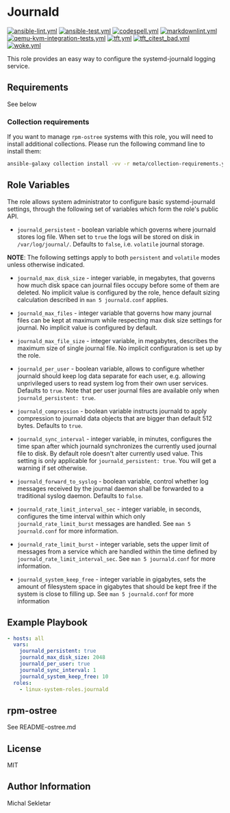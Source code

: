 # Journald

[![ansible-lint.yml](https://github.com/linux-system-roles/journald/actions/workflows/ansible-lint.yml/badge.svg)](https://github.com/linux-system-roles/journald/actions/workflows/ansible-lint.yml) [![ansible-test.yml](https://github.com/linux-system-roles/journald/actions/workflows/ansible-test.yml/badge.svg)](https://github.com/linux-system-roles/journald/actions/workflows/ansible-test.yml) [![codespell.yml](https://github.com/linux-system-roles/journald/actions/workflows/codespell.yml/badge.svg)](https://github.com/linux-system-roles/journald/actions/workflows/codespell.yml) [![markdownlint.yml](https://github.com/linux-system-roles/journald/actions/workflows/markdownlint.yml/badge.svg)](https://github.com/linux-system-roles/journald/actions/workflows/markdownlint.yml) [![qemu-kvm-integration-tests.yml](https://github.com/linux-system-roles/journald/actions/workflows/qemu-kvm-integration-tests.yml/badge.svg)](https://github.com/linux-system-roles/journald/actions/workflows/qemu-kvm-integration-tests.yml) [![tft.yml](https://github.com/linux-system-roles/journald/actions/workflows/tft.yml/badge.svg)](https://github.com/linux-system-roles/journald/actions/workflows/tft.yml) [![tft_citest_bad.yml](https://github.com/linux-system-roles/journald/actions/workflows/tft_citest_bad.yml/badge.svg)](https://github.com/linux-system-roles/journald/actions/workflows/tft_citest_bad.yml) [![woke.yml](https://github.com/linux-system-roles/journald/actions/workflows/woke.yml/badge.svg)](https://github.com/linux-system-roles/journald/actions/workflows/woke.yml)

This role provides an easy way to configure the systemd-journald logging
service.

## Requirements

See below

### Collection requirements

If you want to manage `rpm-ostree` systems with this role, you will need to
install additional collections.  Please run the following command line to
install them:

```bash
ansible-galaxy collection install -vv -r meta/collection-requirements.yml
```

## Role Variables

The role allows system administrator to configure basic systemd-journald
settings, through the following set of variables which form the role's public
API.

- `journald_persistent` - boolean variable which governs where journald stores
  log file. When set to `true` the logs will be stored on disk in
  `/var/log/journal/`. Defaults to `false`, i.e. `volatile` journal storage.

**NOTE**: The following settings apply to both `persistent` and `volatile` modes
unless otherwise indicated.

- `journald_max_disk_size` - integer variable, in megabytes, that governs how
  much disk space can journal files occupy before some of them are deleted. No
  implicit value is configured by the role, hence default sizing calculation
  described in `man 5 journald.conf` applies.

- `journald_max_files` - integer variable that governs how many journal files
  can be kept at maximum while respecting max disk size settings for journal. No
  implicit value is configured by default.

- `journald_max_file_size` - integer variable, in megabytes, describes the
 maximum size of single journal file. No implicit configuration is set up by the
 role.

- `journald_per_user` - boolean variable, allows to configure whether journald
  should keep log data separate for each user, e.g. allowing unprivileged users
  to read system log from their own user services. Defaults to `true`. Note that
  per user journal files are available only when `journald_persistent: true`.

- `journald_compression` - boolean variable instructs journald to apply
  compression to journald data objects that are bigger than default 512 bytes.
  Defaults to `true`.

- `journald_sync_interval` - integer variable, in minutes, configures the time
  span after which journald synchronizes the currently used journal file to
  disk. By default role doesn't alter currently used value.  This setting is
  only applicable for `journald_persistent: true`.  You will get a warning if
  set otherwise.

- `journald_forward_to_syslog` - boolean variable, control whether log messages
  received by the journal daemon shall be forwarded to a traditional syslog
  daemon. Defaults to `false`.

- `journald_rate_limit_interval_sec` - integer variable, in seconds, configures the
  time interval within which only `journald_rate_limit_burst` messages are handled.
  See `man 5 journald.conf` for more information.

- `journald_rate_limit_burst` - integer variable, sets the upper limit of messages
  from a service which are handled within the time defined by
  `journald_rate_limit_interval_sec`.
  See `man 5 journald.conf` for more information.

- `journald_system_keep_free` - integer variable in gigabytes, sets the amount of
  filesystem space in gigabytes that should be kept free if the system is close to
  filling up.
  See `man 5 journald.conf` for more information

## Example Playbook

```yaml
- hosts: all
  vars:
    journald_persistent: true
    journald_max_disk_size: 2048
    journald_per_user: true
    journald_sync_interval: 1
    journald_system_keep_free: 10
  roles:
    - linux-system-roles.journald
```

## rpm-ostree

See README-ostree.md

## License

MIT

## Author Information

Michal Sekletar
